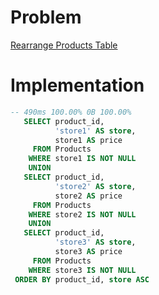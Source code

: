 # Problem

[Rearrange Products Table](https://leetcode.com/problems/rearrange-products-table/)

# Implementation

```sql
-- 490ms 100.00% 0B 100.00%
   SELECT product_id, 
          'store1' AS store,
          store1 AS price
     FROM Products
    WHERE store1 IS NOT NULL
    UNION 
   SELECT product_id, 
          'store2' AS store,
          store2 AS price
     FROM Products
    WHERE store2 IS NOT NULL
    UNION 
   SELECT product_id, 
          'store3' AS store,
          store3 AS price
     FROM Products
    WHERE store3 IS NOT NULL
 ORDER BY product_id, store ASC
```
